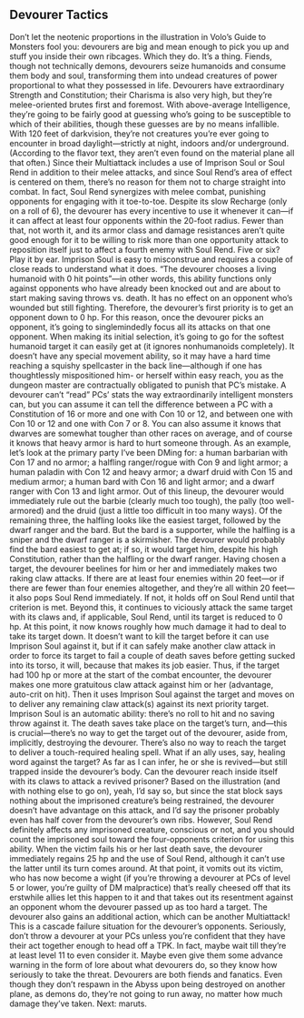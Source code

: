 ## Devourer Tactics

Don’t let the neotenic proportions in the illustration in Volo’s Guide to Monsters fool you: devourers are big and mean enough to pick you up and stuff you inside their own ribcages. Which they do. It’s a thing.
Fiends, though not technically demons, devourers seize humanoids and consume them body and soul, transforming them into undead creatures of power proportional to what they possessed in life.
Devourers have extraordinary Strength and Constitution; their Charisma is also very high, but they’re melee-oriented brutes first and foremost. With above-average Intelligence, they’re going to be fairly good at guessing who’s going to be susceptible to which of their abilities, though these guesses are by no means infallible. With 120 feet of darkvision, they’re not creatures you’re ever going to encounter in broad daylight—strictly at night, indoors and/or underground. (According to the flavor text, they aren’t even found on the material plane all that often.)
Since their Multiattack includes a use of Imprison Soul or Soul Rend in addition to their melee attacks, and since Soul Rend’s area of effect is centered on them, there’s no reason for them not to charge straight into combat. In fact, Soul Rend synergizes with melee combat, punishing opponents for engaging with it toe-to-toe. Despite its slow Recharge (only on a roll of 6), the devourer has every incentive to use it whenever it can—if it can affect at least four opponents within the 20-foot radius. Fewer than that, not worth it, and its armor class and damage resistances aren’t quite good enough for it to be willing to risk more than one opportunity attack to reposition itself just to affect a fourth enemy with Soul Rend. Five or six? Play it by ear.
Imprison Soul is easy to misconstrue and requires a couple of close reads to understand what it does. “The devourer chooses a living humanoid with 0 hit points”—in other words, this ability functions only against opponents who have already been knocked out and are about to start making saving throws vs. death. It has no effect on an opponent who’s wounded but still fighting. Therefore, the devourer’s first priority is to get an opponent down to 0 hp.
For this reason, once the devourer picks an opponent, it’s going to singlemindedly focus all its attacks on that one opponent. When making its initial selection, it’s going to go for the softest humanoid target it can easily get at (it ignores nonhumanoids completely). It doesn’t have any special movement ability, so it may have a hard time reaching a squishy spellcaster in the back line—although if one has thoughtlessly mispositioned him- or herself within easy reach, you as the dungeon master are contractually obligated to punish that PC’s mistake.
A devourer can’t “read” PCs’ stats the way extraordinarily intelligent monsters can, but you can assume it can tell the difference between a PC with a Constitution of 16 or more and one with Con 10 or 12, and between one with Con 10 or 12 and one with Con 7 or 8. You can also assume it knows that dwarves are somewhat tougher than other races on average, and of course it knows that heavy armor is hard to hurt someone through.
As an example, let’s look at the primary party I’ve been DMing for: a human barbarian with Con 17 and no armor; a halfling ranger/rogue with Con 9 and light armor; a human paladin with Con 12 and heavy armor; a dwarf druid with Con 15 and medium armor; a human bard with Con 16 and light armor; and a dwarf ranger with Con 13 and light armor. Out of this lineup, the devourer would immediately rule out the barbie (clearly much too tough), the pally (too well-armored) and the druid (just a little too difficult in too many ways). Of the remaining three, the halfling looks like the easiest target, followed by the dwarf ranger and the bard. But the bard is a supporter, while the halfling is a sniper and the dwarf ranger is a skirmisher. The devourer would probably find the bard easiest to get at; if so, it would target him, despite his high Constitution, rather than the halfling or the dwarf ranger.
Having chosen a target, the devourer beelines for him or her and immediately makes two raking claw attacks. If there are at least four enemies within 20 feet—or if there are fewer than four enemies altogether, and they’re all within 20 feet—it also pops Soul Rend immediately. If not, it holds off on Soul Rend until that criterion is met.
Beyond this, it continues to viciously attack the same target with its claws and, if applicable, Soul Rend, until its target is reduced to 0 hp. At this point, it now knows roughly how much damage it had to deal to take its target down. It doesn’t want to kill the target before it can use Imprison Soul against it, but if it can safely make another claw attack in order to force its target to fail a couple of death saves before getting sucked into its torso, it will, because that makes its job easier. Thus, if the target had 100 hp or more at the start of the combat encounter, the devourer makes one more gratuitous claw attack against him or her (advantage, auto-crit on hit). Then it uses Imprison Soul against the target and moves on to deliver any remaining claw attack(s) against its next priority target.
Imprison Soul is an automatic ability: there’s no roll to hit and no saving throw against it. The death saves take place on the target’s turn, and—this is crucial—there’s no way to get the target out of the devourer, aside from, implicitly, destroying the devourer. There’s also no way to reach the target to deliver a touch-required healing spell.
What if an ally uses, say, healing word against the target? As far as I can infer, he or she is revived—but still trapped inside the devourer’s body. Can the devourer reach inside itself with its claws to attack a revived prisoner? Based on the illustration (and with nothing else to go on), yeah, I’d say so, but since the stat block says nothing about the imprisoned creature’s being restrained, the devourer doesn’t have advantage on this attack, and I’d say the prisoner probably even has half cover from the devourer’s own ribs. However, Soul Rend definitely affects any imprisoned creature, conscious or not, and you should count the imprisoned soul toward the four-opponents criterion for using this ability.
When the victim fails his or her last death save, the devourer immediately regains 25 hp and the use of Soul Rend, although it can’t use the latter until its turn comes around. At that point, it vomits out its victim, who has now become a wight (if you’re throwing a devourer at PCs of level 5 or lower, you’re guilty of DM malpractice) that’s really cheesed off that its erstwhile allies let this happen to it and that takes out its resentment against an opponent whom the devourer passed up as too hard a target. The devourer also gains an additional action, which can be another Multiattack! This is a cascade failure situation for the devourer’s opponents. Seriously, don’t throw a devourer at your PCs unless you’re confident that they have their act together enough to head off a TPK. In fact, maybe wait till they’re at least level 11 to even consider it. Maybe even give them some advance warning in the form of lore about what devourers do, so they know how seriously to take the threat.
Devourers are both fiends and fanatics. Even though they don’t respawn in the Abyss upon being destroyed on another plane, as demons do, they’re not going to run away, no matter how much damage they’ve taken.
Next: maruts.
